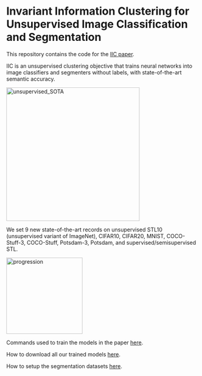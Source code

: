 # Invariant Information Clustering for Unsupervised Image Classification and Segmentation

This repository contains the code for the <a href="https://arxiv.org/abs/1807.06653">IIC paper</a>.

IIC is an unsupervised clustering objective that trains neural networks into image classifiers and segmenters without labels, with state-of-the-art semantic accuracy. 

<img src="https://github.com/xu-ji/IIC/raw/master/paper/unsupervised_SOTA.png" alt="unsupervised_SOTA" height=350>

We set 9 new state-of-the-art records on unsupervised STL10 (unsupervised variant of ImageNet), CIFAR10, CIFAR20, MNIST, COCO-Stuff-3, COCO-Stuff, Potsdam-3, Potsdam, and supervised/semisupervised STL.

<img src="https://github.com/xu-ji/IIC/blob/master/paper/progression_labelled.png" alt="progression" height=200>

Commands used to train the models in the paper <a href="https://github.com/xu-ji/IIC/blob/master/examples/commands.txt">here</a>.

How to download all our trained models <a href="https://github.com/xu-ji/IIC/blob/master/examples/trained_models.txt">here</a>.

How to setup the segmentation datasets <a href="https://github.com/xu-ji/IIC/blob/master/datasets/README.txt">here</a>.



